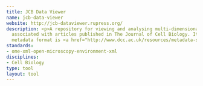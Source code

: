 ```yaml
---
title: JCB Data Viewer
name: jcb-data-viewer
website: http://jcb-dataviewer.rupress.org/
description: <p>A repository for viewing and analysing multi-dimensional image data
  associated with articles published in The Journal of Cell Biology. Its native
  metadata format is <a href="http://www.dcc.ac.uk/resources/metadata-standards/ome-xml-open-microscopy-environment-xml">OME-XML</a>.</p>
standards:
- ome-xml-open-microscopy-environment-xml
disciplines:
- Cell Biology
type: tool
layout: tool
---
```


